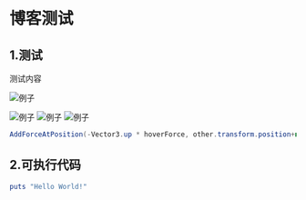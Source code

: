 # 博客测试

## 1.测试
测试内容


![例子](/img/image.jpg "图片标题")

![例子](/img/image1.png "示例")
![例子](/img/image2.png "示例")
![例子](/img/image3.jpg "示例")


```C#
AddForceAtPosition(-Vector3.up * hoverForce, other.transform.position+new Vector3(0, 0.5f, 0), ForceMode.Acceleration):
```

## 2.可执行代码

```RUBY
puts "Hello World!"
```
